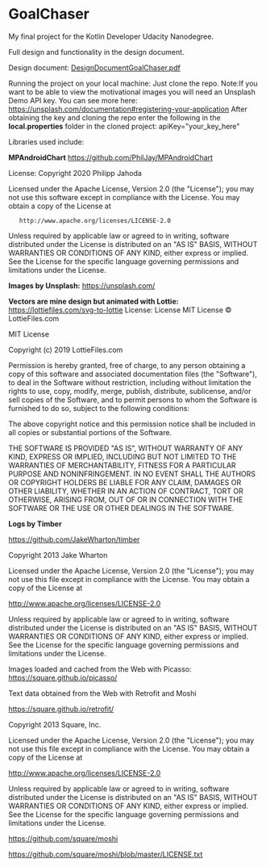 # GoalChaser
My final project for the Kotlin Developer Udacity Nanodegree.

Full design and functionality in the design document.

Design document:
[DesignDocumentGoalChaser.pdf](https://github.com/GerganaT/GoalChaser/files/8800064/DesignDocumentGoalChaser.pdf)

Running the project on your local machine:
Just clone the repo.
Note:If you want to be able to view the motivational images you will need an Unsplash Demo API key.
You can see more here:
https://unsplash.com/documentation#registering-your-application
After obtaining the key and cloning the repo enter the following in the **local.properties** folder in the cloned project:
apiKey="your_key_here"

Libraries used include:

**MPAndroidChart**
https://github.com/PhilJay/MPAndroidChart

License:
   Copyright 2020 Philipp Jahoda

   Licensed under the Apache License, Version 2.0 (the "License");
   you may not use this software except in compliance with the License.
   You may obtain a copy of the License at

       http://www.apache.org/licenses/LICENSE-2.0

   Unless required by applicable law or agreed to in writing, software
   distributed under the License is distributed on an "AS IS" BASIS,
   WITHOUT WARRANTIES OR CONDITIONS OF ANY KIND, either express or implied.
   See the License for the specific language governing permissions and
   limitations under the License.
   
**Images by Unsplash:**
https://unsplash.com/

**Vectors are mine design but animated with Lottie:**
https://lottiefiles.com/svg-to-lottie
License:
License
MIT License © LottieFiles.com

MIT License

Copyright (c) 2019 LottieFiles.com

Permission is hereby granted, free of charge, to any person obtaining a copy
of this software and associated documentation files (the "Software"), to deal
in the Software without restriction, including without limitation the rights
to use, copy, modify, merge, publish, distribute, sublicense, and/or sell
copies of the Software, and to permit persons to whom the Software is
furnished to do so, subject to the following conditions:

The above copyright notice and this permission notice shall be included in all
copies or substantial portions of the Software.

THE SOFTWARE IS PROVIDED "AS IS", WITHOUT WARRANTY OF ANY KIND, EXPRESS OR
IMPLIED, INCLUDING BUT NOT LIMITED TO THE WARRANTIES OF MERCHANTABILITY,
FITNESS FOR A PARTICULAR PURPOSE AND NONINFRINGEMENT. IN NO EVENT SHALL THE
AUTHORS OR COPYRIGHT HOLDERS BE LIABLE FOR ANY CLAIM, DAMAGES OR OTHER
LIABILITY, WHETHER IN AN ACTION OF CONTRACT, TORT OR OTHERWISE, ARISING FROM,
OUT OF OR IN CONNECTION WITH THE SOFTWARE OR THE USE OR OTHER DEALINGS IN THE
SOFTWARE.

**Logs by Timber**

https://github.com/JakeWharton/timber

Copyright 2013 Jake Wharton

Licensed under the Apache License, Version 2.0 (the "License");
you may not use this file except in compliance with the License.
You may obtain a copy of the License at

   http://www.apache.org/licenses/LICENSE-2.0

Unless required by applicable law or agreed to in writing, software
distributed under the License is distributed on an "AS IS" BASIS,
WITHOUT WARRANTIES OR CONDITIONS OF ANY KIND, either express or implied.
See the License for the specific language governing permissions and
limitations under the License.

Images loaded and cached from the Web with Picasso:
https://square.github.io/picasso/

Text data obtained from the Web with Retrofit and Moshi

https://square.github.io/retrofit/

Copyright 2013 Square, Inc.

Licensed under the Apache License, Version 2.0 (the "License");
you may not use this file except in compliance with the License.
You may obtain a copy of the License at

   http://www.apache.org/licenses/LICENSE-2.0

Unless required by applicable law or agreed to in writing, software
distributed under the License is distributed on an "AS IS" BASIS,
WITHOUT WARRANTIES OR CONDITIONS OF ANY KIND, either express or implied.
See the License for the specific language governing permissions and
limitations under the License.

https://github.com/square/moshi

https://github.com/square/moshi/blob/master/LICENSE.txt


